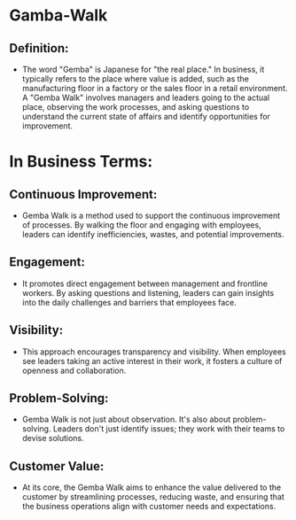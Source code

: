 # Gamba-Walk

## Definition:
- The word "Gemba" is Japanese for "the real place." In business, it typically refers to the place where value is added, such as the manufacturing floor in a factory or the sales floor in a retail environment. A "Gemba Walk" involves managers and leaders going to the actual place, observing the work processes, and asking questions to understand the current state of affairs and identify opportunities for improvement.

# In Business Terms:

## Continuous Improvement: 
- Gemba Walk is a method used to support the continuous improvement of processes. By walking the floor and engaging with employees, leaders can identify inefficiencies, wastes, and potential improvements.

## Engagement: 
- It promotes direct engagement between management and frontline workers. By asking questions and listening, leaders can gain insights into the daily challenges and barriers that employees face.

## Visibility: 
- This approach encourages transparency and visibility. When employees see leaders taking an active interest in their work, it fosters a culture of openness and collaboration.

## Problem-Solving:
- Gemba Walk is not just about observation. It's also about problem-solving. Leaders don't just identify issues; they work with their teams to devise solutions.

## Customer Value:
- At its core, the Gemba Walk aims to enhance the value delivered to the customer by streamlining processes, reducing waste, and ensuring that the business operations align with customer needs and expectations.
